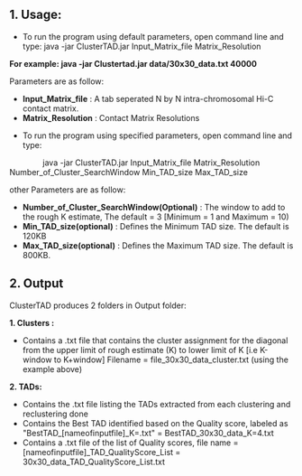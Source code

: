 

**1.	Usage:**
-----------------------------------------------------------

- To run the program using default parameters, open command line and type: java -jar ClusterTAD.jar Input_Matrix_file Matrix_Resolution
	
**For example:  java -jar Clustertad.jar data/30x30_data.txt 40000** 

Parameters are as follow:
 *  **Input_Matrix_file** :  A tab seperated N by N intra-chromosomal Hi-C contact matrix.
 *  **Matrix_Resolution** :  Contact Matrix Resolutions
	
- To run the program using specified parameters, open command line and type: 

&nbsp;&nbsp;&nbsp;&nbsp;&nbsp;&nbsp;&nbsp;&nbsp;&nbsp;&nbsp;&nbsp;&nbsp;&nbsp;&nbsp; java -jar ClusterTAD.jar Input_Matrix_file Matrix_Resolution Number_of_Cluster_SearchWindow Min_TAD_size Max_TAD_size

other Parameters are as follow: <br />					
	
 *  **Number_of_Cluster_SearchWindow(Optional)** : The window to add to the rough K estimate, The default = 3 [Minimum = 1 and Maximum = 10)
 *  **Min_TAD_size(optional)**	:  Defines the  Minimum TAD size. The default is 120KB
 *  **Max_TAD_size(optional)** : Defines the  Maximum TAD size. The default is 800KB. 
	

	
	
**2.	Output**
-----------------------------------------------------------

ClusterTAD produces 2 folders in Output folder:

**1.	Clusters :**
 * 	Contains a .txt file that contains the cluster assignment for the diagonal from the upper limit of rough estimate (K) to lower limit of K [i.e K-window to K+window]
	Filename = file_30x30_data_cluster.txt (using the example above)
	
**2.	TADs:**
 *	Contains the .txt file listing the TADs extracted from each clustering and reclustering done
 *	Contains the Best TAD identified based on the Quality score, labeled as "BestTAD_[nameofinputfile]_K=.txt" = BestTAD_30x30_data_K=4.txt
 *  Contains a .txt file of the list of Quality scores, file name = [nameofinputfile]_TAD_QualityScore_List = 30x30_data_TAD_QualityScore_List.txt